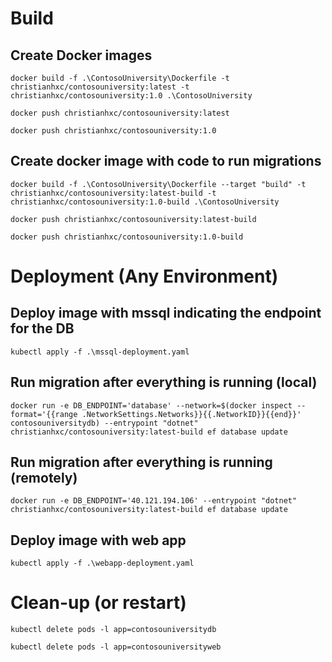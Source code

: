 # Build
## Create Docker images
```
docker build -f .\ContosoUniversity\Dockerfile -t christianhxc/contosouniversity:latest -t christianhxc/contosouniversity:1.0 .\ContosoUniversity
```

```
docker push christianhxc/contosouniversity:latest
```

```
docker push christianhxc/contosouniversity:1.0
```

## Create docker image with code to run migrations
```
docker build -f .\ContosoUniversity\Dockerfile --target "build" -t christianhxc/contosouniversity:latest-build -t christianhxc/contosouniversity:1.0-build .\ContosoUniversity
```

```
docker push christianhxc/contosouniversity:latest-build
```

```
docker push christianhxc/contosouniversity:1.0-build
```

# Deployment (Any Environment)
## Deploy image with mssql indicating the endpoint for the DB
```
kubectl apply -f .\mssql-deployment.yaml
```

## Run migration after everything is running (local)
```
docker run -e DB_ENDPOINT='database' --network=$(docker inspect --format='{{range .NetworkSettings.Networks}}{{.NetworkID}}{{end}}' contosouniversitydb) --entrypoint "dotnet" christianhxc/contosouniversity:latest-build ef database update
```

## Run migration after everything is running (remotely)
```
docker run -e DB_ENDPOINT='40.121.194.106' --entrypoint "dotnet" christianhxc/contosouniversity:latest-build ef database update
```

## Deploy image with web app
```
kubectl apply -f .\webapp-deployment.yaml
```

# Clean-up (or restart)
```
kubectl delete pods -l app=contosouniversitydb
```

```
kubectl delete pods -l app=contosouniversityweb
```